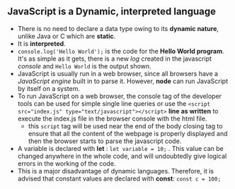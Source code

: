 ## JavaScript is a Dynamic, interpreted language
- There is no need to declare a data type owing to its **dynamic nature**, unlike Java or C which are **static**.
- It is **interpreted**.
- `console.log('Hello World');` is the code for the **Hello World program**. It's as simple as it gets, there is a new *log* created in the javascript *console* and `Hello World` is the output shown.
- JavaScript is usually run in a web browser, since all browsers have a *JavaScript engine* built in to parse it. However, **node** can run JavaScript by itself on a system.
- To run JavaScript on a web browser, the console tag of the developer tools can be used for simple single line queries or use the `<script src="index.js" type="text/javascript"></script>` **line as written** to execute the index.js file in the browser console with the html file.
	- this `script` tag will be used near the end of the body closing tag to ensure that all the content of the webpage is properly displayed and then the browser starts to parse the javascript code.
- A variable is declared with **let** : `let variable = 10;` . This value can be changed anywhere in the whole code, and will undoubtedly give logical errors in the working of the code.
- This is a major disadvantage of dynamic languages. Therefore, it is advised that constant values are declared with **const**: `const c = 100;` 
